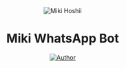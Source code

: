 <div align="center">
<img src="https://scontent-cgk1-1.xx.fbcdn.net/v/t1.6435-9/fr/cp0/e15/q65/149865970_423855828697220_7855936786315849342_n.jpg?_nc_cat=100&ccb=1-5&_nc_sid=7aed08&efg=eyJpIjoiYiJ9&_nc_eui2=AeEceNZWjwmKazEmhkwaz5mCBfXVmhRxZV0F9dWaFHFlXSqsumcQqKqf3k0oyM64epz02NYkkwbNspxo5i08mnt4&_nc_ohc=54ZCPzswtd8AX8n96pU&_nc_ht=scontent-cgk1-1.xx&oh=a726ca97563c926217f58ebd9caa4e49&oe=61A49C2E" alt="Miki Hoshii" />

# Miki WhatsApp Bot

</div>
<p align="center">
  <a href="https://github.com/riozec"><img title="Author" src="https://img.shields.io/badge/Author-Riozec-blue.svg?style=for-the-badge&logo=github" /></a>
  </p>
